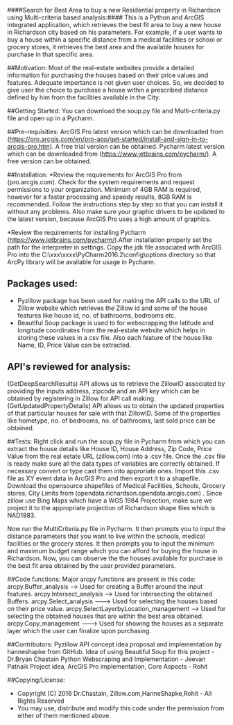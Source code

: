 ####Search for Best Area to buy a new Residential property in Richardson using Multi-criteria based analysis:####
This is a Python and ArcGIS integrated application, which retrieves the best fit area to buy a new house in Richardson city based on his parameters. For example, if a user wants to buy a house within a specific distance from a medical facilities or school or grocery stores, it retrieves the best area and the available houses for purchase in that specific area.

##Motivation:
Most of the real-estate websites provide a detailed information for purchasing the houses based on their price values and features. Adequate importance is not given user choices. So, we decided to give user the choice to purchase a house within a prescribed distance defined by him from the facilities available in the City.

##Getting Started:
You can download the soup.py file and Multi-criteria.py file and open up in a Pycharm.

##Pre-requisities:
ArcGIS Pro latest version which can be downloaded from (https://pro.arcgis.com/en/pro-app/get-started/install-and-sign-in-to-arcgis-pro.htm). A free trial version can be obtained.
Pycharm latest version which can be downloaded from (https://www.jetbrains.com/pycharm/). A free version can be obtained.

##Installation:
*Review the requirements for ArcGIS Pro from (pro.arcgis.com). Check for the system requirements and request permissions to your organization. Minimum of 4GB RAM is required, however for a faster processing and speedy results, 8GB RAM is recommended. Follow the instructions step by step so that you can install it without any problems. Also make sure your graphic drivers to be updated to the latest version, because ArcGIS Pro uses a high amount of graphics.

*Review the requirements for installing Pycharm (https://www.jetbrains.com/pycharm/).After installation properly set the path for the interpreter in settings. Copy the jdk file associated with ArcGIS Pro into the C:\xxx\xxxx\PyCharm2016.2\config\options directory so that ArcPy library will be available for usage in Pycharm.

## Packages used:
* Pyzillow package has been used for making the API calls to the URL of Zillow website which retrieves the Zillow id and some of the house features like house id, no. of bathrooms, bedrooms etc.
* Beautiful Soup package is used to for webscrapping the latitude and longitude coordinates from the real-estate website which helps in storing these values in a csv file. Also each feature of the house like Name, ID, Price Value can be extracted.

## API's reviewed for analysis:
(GetDeepSearchResults) API allows us to retrieve the ZillowID associated by providing the inputs address, zipcode and an API key which can be obtained by registering in Zillow for API call making.
(GetUpdatedPropertyDetails) API allows us to obtain the updated properties of that particular houses for sale with that ZillowID. Some of the properties like hometype, no. of bedrooms, no. of bathrooms, last sold price can be obtained.

##Tests:
Right click and run the soup.py file in Pycharm from which you can extract the house details like House ID, House Address, Zip Code, Price Value from the real estate URL (zillow.com) into a .csv file. Once the .csv file is ready make sure all the data types of variables are correctly obtained. If necessary convert or type cast them into approriate ones. Import this .csv file as XY event data in ArcGIS Pro and then export it to a shapefile. Download the opensource shapefiles of Medical Facilities, Schools, Grocery stores, City Limits from (opendata.richardson.opendata.arcgis.com) . Since zillow use Bing Maps which have a WGS 1984 Projection, make sure we project it to the appropriate projection of Richardson shape files which is NAD1983. 

Now run the MultiCriteria.py file in Pycharm. It then prompts you to input the distance parameters that you want to live within the schools, medical facilities or the grocery stores. It then prompts you to input the minimum and maximum budget range which you can afford for buying the house in Richardson. Now, you can observe the  the houses available for purchase in the best fit area obtained by the user provided parameters.

##Code functions:
Major arcpy functions are present in this code:
arcpy.Buffer_analysis --> Used for creating a Buffer around the input features.
arcpy.Intersect_analysis --> Used for intersecting the obtained Buffers.
arcpy.Select_analysis ---> Used for selecting the houses based on their price value.
arcpy.SelectLayerbyLocation_management --> Used for selecting the obtained houses that are within the best area obtained.
arcpy.Copy_management ---> Used for showing the houses as a separate layer which the user can finalize upon purchasing.


##Contributors:
Pyzillow API concept idea proposal and implementation by hanneshapke from GitHub.
Idea of using Beautiful Soup for this project - Dr.Bryan Chastain
Python Webscraping and Implementation - Jeevan Patnaik
Project idea, ArcGIS Pro implementation, Core Aspects - Rohit

##Copying/License:
 * Copyright (C) 2016 Dr.Chastain, Zillow.com,HanneShapke,Rohit - All Rights Reserved
 * You may use, distribute and modify this code under the permission from either of them mentioned above. 



